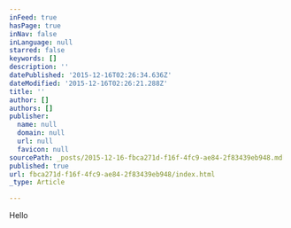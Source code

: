 ```yaml
---
inFeed: true
hasPage: true
inNav: false
inLanguage: null
starred: false
keywords: []
description: ''
datePublished: '2015-12-16T02:26:34.636Z'
dateModified: '2015-12-16T02:26:21.288Z'
title: ''
author: []
authors: []
publisher:
  name: null
  domain: null
  url: null
  favicon: null
sourcePath: _posts/2015-12-16-fbca271d-f16f-4fc9-ae84-2f83439eb948.md
published: true
url: fbca271d-f16f-4fc9-ae84-2f83439eb948/index.html
_type: Article

---
```

Hello